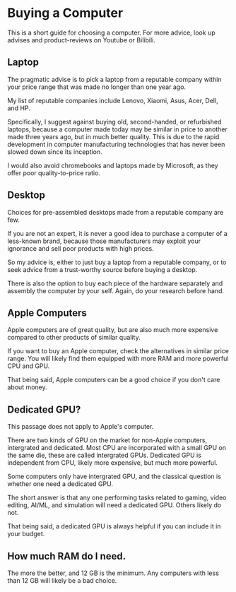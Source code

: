 # Buying a Computer

This is a short guide for choosing a computer. 
For more advice, look up advises and product-reviews on Youtube or Bilibili.

## Laptop

The pragmatic advise is to pick a laptop from a reputable company within your price range that was made no longer than one year ago.

My list of reputable companies include Lenovo, Xiaomi, Asus, Acer, Dell, and HP.

Specifically, I suggest against buying old, second-handed, or refurbished laptops, because a computer made today may be similar in price to another made three years ago, but in much better quality. 
This is due to the rapid development in computer manufacturing technologies that has never been slowed down since its inception.

I would also avoid chromebooks and laptops made by Microsoft, as they offer poor quality-to-price ratio.


## Desktop 

Choices for pre-assembled desktops made from a reputable company are few. 

If you are not an expert, it is never a good idea to purchase a computer of a less-known brand, because those manufacturers may exploit your ignorance and sell poor products with high prices.

So my advice is, either to just buy a laptop from a reputable company, or to seek advice from a trust-worthy source before buying a desktop.

There is also the option to buy each piece of the hardware separately and assembly the computer by your self. 
Again, do your research before hand.

## Apple Computers

Apple computers are of great quality, but are also much more expensive compared to other products of similar quality.

If you want to buy an Apple computer, check the alternatives in similar price range. 
You will likely find them equipped with more RAM and more powerful CPU and GPU. 

That being said, Apple computers can be a good choice if you don't care about money.

## Dedicated GPU?

This passage does not apply to Apple's computer.

There are two kinds of GPU on the market for non-Apple computers, intergrated and dedicated.
Most CPU are incorporated with a small GPU on the same die, these are called intergrated GPUs. 
Dedicated GPU is independent from CPU, likely more expensive, but much more powerful.

Some computers only have intergrated GPU, and the classical question is whether one need a dedicated GPU. 

The short answer is that any one performing tasks related to gaming, video editing, AI/ML, and simulation will need a dedicated GPU. 
Others likely do not.

That being said, a dedicated GPU is always helpful if you can include it in your budget.

## How much RAM do I need.

The more the better, and 12 GB is the minimum.
Any computers with less than 12 GB will likely be a bad choice.
